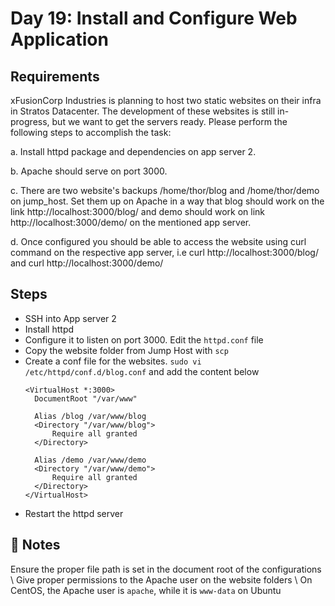# Day 19: Install and Configure Web Application

## Requirements

xFusionCorp Industries is planning to host two static websites on their infra in Stratos Datacenter. The development of these websites is still in-progress, but we want to get the servers ready. Please perform the following steps to accomplish the task:

a. Install httpd package and dependencies on app server 2.

b. Apache should serve on port 3000.

c. There are two website's backups /home/thor/blog and /home/thor/demo on jump_host. Set them up on Apache in a way that blog should work on the link http://localhost:3000/blog/ and demo should work on link http://localhost:3000/demo/ on the mentioned app server.

d. Once configured you should be able to access the website using curl command on the respective app server, i.e curl http://localhost:3000/blog/ and curl http://localhost:3000/demo/

## Steps
- SSH into App server 2
- Install httpd
- Configure it to listen on port 3000. Edit the `httpd.conf` file
- Copy the website folder from Jump Host with `scp`
- Create a conf file for the websites. `sudo vi /etc/httpd/conf.d/blog.conf` and add the content below
  ```console
  <VirtualHost *:3000>
    DocumentRoot "/var/www"

    Alias /blog /var/www/blog
    <Directory "/var/www/blog">
        Require all granted
    </Directory>

    Alias /demo /var/www/demo
    <Directory "/var/www/demo">
        Require all granted
    </Directory>
  </VirtualHost>
  ```
- Restart the httpd server


## 📝 Notes
Ensure the proper file path is set in the document root of the configurations \ 
Give proper permissions to the Apache user on the website folders \ 
On CentOS, the Apache user is `apache`, while it is `www-data` on Ubuntu

